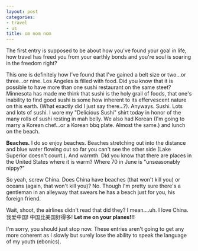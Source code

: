 ```yaml
---
layout: post
categories:
- travel
- us
title: om nom nom
---
```

The first entry is supposed to be about how you've found your goal in life, how travel has freed you from your earthly bonds and you're soul is soaring in the freedom right?

This one is definitely how I've found that I've gained a belt size or two...or three...or nine. Los Angeles is filled with food. Did you know that it is possible to have more than one sushi restaurant on the same steet? Minnesota has made me think that sushi is the holy grail of foods, that one's inability to find good sushi is some how inherent to its effervescent nature on this earth. (What exactly did I just say there...?). Anyways. Sushi. Lots and lots of sushi. I wore my "Delicious Sushi" shirt today in honor of the many rolls of sushi resting in mah belly. We also had Korean (I'm going to marry a Korean chef...or a Korean bbq plate. Almost the same.) and lunch on the beach.
<!-- more -->
**Beaches.** I do so enjoy beaches. Beaches stretching out into the distance and blue water flowing out so far you can't see the other side (Lake Superior doesn't count.). And warmth. Did you know that there are places in the United States where it is warm? Where 70 in June is "unseasonably nippy?"

So yeah, screw China. Does China have beaches (that won't kill you) or oceans (again, that won't kill you)? No. Though I'm pretty sure there's a gentleman in an alleyway that swears he has a beach just for you, his foreign friend.

Wait, shoot, the airlines didn't read that did they? I mean....uh. I love China. 我爱中国! 中国比美国好得多! **Let me on your planes!!!**

I'm sorry, you should just stop now. These entries aren't going to get any more coherent as I slowly but surely lose the ability to speak the language of my youth (ebonics).